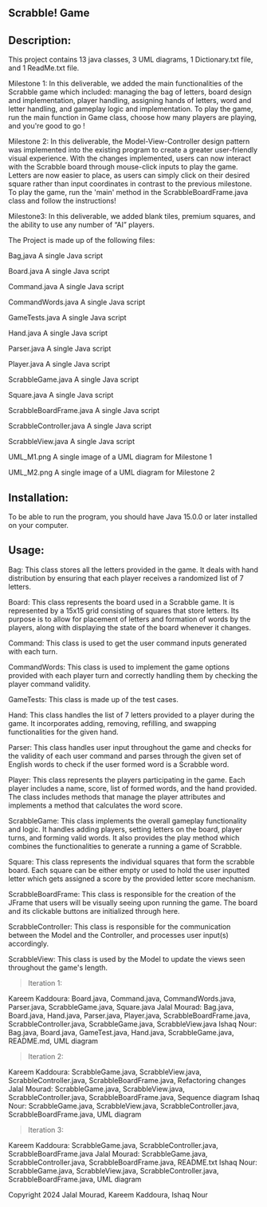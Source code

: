Scrabble! Game
----------------

Description:
----------------

This project contains 13 java classes, 3 UML diagrams, 1 Dictionary.txt file, and 1 ReadMe.txt file.

Milestone 1:
In this deliverable, we added the main functionalities of the Scrabble game which included: managing the bag of letters, board design and implementation, player handling, assigning hands of letters, word and letter handling, and gameplay logic and implementation.
To play the game, run the main function in Game class, choose how many players are playing, and you're good to go !

Milestone 2:
In this deliverable, the Model-View-Controller design pattern was implemented into the existing program to create a greater user-friendly visual experience. With the changes implemented, users can now interact with the Scrabble board through mouse-click inputs to play the game. Letters are now easier to place, as users can simply click on their desired square rather than input coordinates in contrast to the previous milestone. To play the game, run the 'main' method in the ScrabbleBoardFrame.java class and follow the instructions!

Milestone3: 
In this deliverable, we added blank tiles, premium squares, and the ability to use any number of “AI” players.

The Project is made up of the following files:

Bag,java                A single Java script

Board.java              A single Java script

Command.java            A single Java script

CommandWords.java       A single Java script

GameTests.java          A single Java script

Hand.java               A single Java script

Parser.java             A single Java script

Player.java             A single Java script

ScrabbleGame.java       A single Java script

Square.java             A single Java script

ScrabbleBoardFrame.java A single Java script

ScrabbleController.java A single Java script

ScrabbleView.java       A single Java script

UML_M1.png              A single image of a UML diagram for Milestone 1

UML_M2.png              A single image of a UML diagram for Milestone 2


Installation:
----------------
To be able to run the program, you should have Java 15.0.0 or later installed on your computer.

Usage:
----------------
Bag: This class stores all the letters provided in the game. It deals with hand distribution by ensuring that each player receives a randomized list of 7 letters.

Board: This class represents the board used in a Scrabble game. It is represented by a 15x15 grid consisting of squares that store letters. Its purpose is to allow for placement of letters and formation of words by the players, along with displaying the state of the board whenever it changes.

Command: This class is used to get the user command inputs generated with each turn.

CommandWords: This class is used to implement the game options provided with each player turn and correctly handling them by checking the player command validity.

GameTests: This class is made up of the test cases.

Hand: This class handles the list of 7 letters provided to a player during the game. It incorporates adding, removing, refilling, and swapping functionalities for the given hand.

Parser: This class handles user input throughout the game and checks for the validity of each user command and parses through the given set of English words to check if the user formed word is a Scrabble word.

Player: This class represents the players participating in the game. Each player includes a name, score, list of formed words, and the hand provided. The class includes methods that manage the player attributes and implements a method that calculates the word score.

ScrabbleGame: This class implements the overall gameplay functionality and logic. It handles adding players, setting letters on the board, player turns, and forming valid words. It also provides the play method which combines the functionalities to generate a running a game of Scrabble.

Square: This class represents the individual squares that form the scrabble board. Each square can be either empty or used to hold the user inputted letter which gets assigned a score by the provided letter score mechanism.

ScrabbleBoardFrame: This class is responsible for the creation of the JFrame that users will be visually seeing upon running the game. The board and its clickable buttons are initialized through here.

ScrabbleController: This class is responsible for the communication between the Model and the Controller, and processes user input(s) accordingly.

ScrabbleView: This class is used by the Model to update the views seen throughout the game's length.


> Iteration 1:

Kareem Kaddoura: Board.java, Command.java, CommandWords.java, Parser.java, ScrabbleGame.java, Square.java
Jalal Mourad: Bag.java, Board.java, Hand.java, Parser.java, Player.java, ScrabbleBoardFrame.java, ScrabbleController.java, ScrabbleGame.java, ScrabbleView.java
Ishaq Nour: Bag.java, Board.java, GameTest.java, Hand.java, ScrabbleGame.java, README.md, UML diagram

> Iteration 2:

Kareem Kaddoura: ScrabbleGame.java, ScrabbleView.java, ScrabbleController.java, ScrabbleBoardFrame.java, Refactoring changes
Jalal Mourad: ScrabbleGame.java, ScrabbleView.java, ScrabbleController.java, ScrabbleBoardFrame.java, Sequence diagram
Ishaq Nour: ScrabbleGame.java, ScrabbleView.java, ScrabbleController.java, ScrabbleBoardFrame.java, UML diagram

> Iteration 3:

Kareem Kaddoura: ScrabbleGame.java, ScrabbleController.java, ScrabbleBoardFrame.java
Jalal Mourad: ScrabbleGame.java, ScrabbleController.java, ScrabbleBoardFrame.java, README.txt
Ishaq Nour: ScrabbleGame.java, ScrabbleView.java, ScrabbleController.java, ScrabbleBoardFrame.java, UML diagram

Copyright 2024 Jalal Mourad, Kareem Kaddoura, Ishaq Nour
